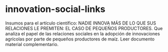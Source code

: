 # innovation-social-links
Insumos para el artículo científico: NADIE INNOVA MÁS DE LO QUE SUS RELACIONES LE PREMITEN: EL CASO DE PEQUEÑOS PRODUCTORES.
Que analiza el papel de las relaciones sociales en la adopción de innovaciones agrícolas por parte de pequeños productores de maíz. 
Leer documento material  complementario.

